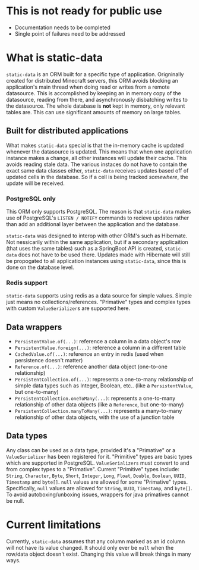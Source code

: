 # This is not ready for public use
- Documentation needs to be completed
- Single point of failures need to be addressed

# What is static-data
`static-data` is an ORM built for a specific type of application. Origninally created for distributed Minecraft servers, this ORM avoids blocking an application's main thread when doing read or writes from a remote datasource. This is accomplished by keeping an in memory copy of the datasource, reading from there, and asynchronously disbatching writes to the datasource. The whole database is **not** kept in memory, only relevant tables are. This can use significant amounts of memory on large tables.

## Built for distributed applications
What makes `static-data` special is that the in-memory cache is updated whenever the datasource is updated. This means that when one application instance makes a change, all other instances will update their cache. This avoids reading stale data. The various instaces do not have to contain the exact same data classes either, `static-data` receives updates based off of updated cells in the database. So if a cell is being tracked *somewhere*, the update will be received.

### PostgreSQL only
This ORM only supports PostgreSQL. The reason is that `static-data` makes use of PostgreSQL's `LISTEN / NOTIFY` commands to recieve updates rather than add an additional layer between the application and the database.

`static-data` was designed to interop with other ORM's such as Hibernate. Not nessicarily within the same application, but if a secondary applicaition (that uses the same tables) such as a SpringBoot API is created, `static-data` does not have to be used there. Updates made with Hibernate will still be propogated to all application instances using `static-data`, since this is done on the database level.

### Redis support
`static-data` supports using redis as a data source for simple values. Simple just means no collections/references. "Primative" types and complex types with custom `ValueSerializer`s are supported here.

## Data wrappers
- `PersistentValue.of(...)`: reference a column in a data object's row
- `PersistentValue.foreign(...)`: reference a column in a different table
- `CachedValue.of(...)`: reference an entry in redis (used when persistence doesn't matter)
- `Reference.of(...)`: reference another data object (one-to-one relationship)
- `PersistentCollection.of(...)`: represents a one-to-many relationship of simple data types such as Integer, Boolean, etc.. (like a `PersistentValue`, but one-to-many)
- `PersistentCollection.oneToMany(...)`: represents a one-to-many relationship of other data objects (like a `Reference`, but one-to-many)
- `PersistentCollection.manyToMany(...)`: represents a many-to-many relationship of other data objects, with the use of a junction table

## Data types
Any class can be used as a data type, provided it's a "Primative" or a `ValueSerializer` has been registered for it. "Primitive" types are basic types which are supported in PostgreSQL. `ValueSerializers` must convert to and from complex types to a "Primative". Current "Primitive" types include: `String`, `Character`, `Byte`, `Short`, `Integer`, `Long`, `Float`, `Double`, `Boolean`, `UUID`, `Timestamp` and `byte[]`. `null` values are allowed for some "Primative" types. Specifically, `null` values are allowed for `String`, `UUID`, `Timestamp`, and `byte[]`. To avoid autoboxing/unboxing issues, wrappers for java primatives cannot be null.

# Current limitations
Currently, `static-data` assumes that any column marked as an id column will not have its value changed. It should only ever be `null` when the row/data object doesn't exist. Changing this value will break things in many ways.

